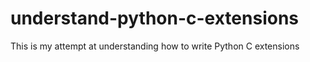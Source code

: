 # understand-python-c-extensions
This is my attempt at understanding how to write Python C extensions
